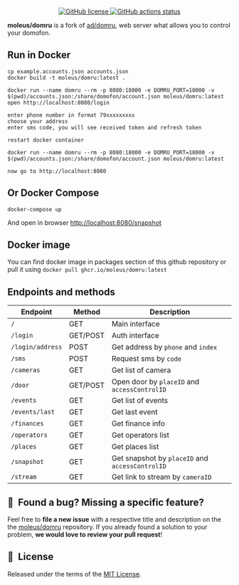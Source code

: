 <br/>
<p align="center">
    <a href="https://github.com/ad/domru/blob/master/LICENSE" target="_blank">
        <img src="https://img.shields.io/github/license/ad/domru" alt="GitHub license">
    </a>
    <a href="https://github.com/ad/domru/actions" target="_blank">
        <img src="https://github.com/ad/domru/workflows/Release%20on%20commit%20or%20tag/badge.svg" alt="GitHub actions status">
    </a>
</p>

**moleus/domru** is a fork of [ad/domru](https://github.com/ad/domru), web server what allows you to control your domofon.

## Run in Docker
```shell
cp example.accounts.json accounts.json
docker build -t moleus/domru:latest .

docker run --name domru --rm -p 8080:18000 -e DOMRU_PORT=18000 -v $(pwd)/accounts.json:/share/domofon/account.json moleus/domru:latest
open http://localhost:8080/login

enter phone number in format 79xxxxxxxxx
choose your address
enter sms code, you will see received token and refresh token

restart docker container

docker run --name domru --rm -p 8080:18000 -e DOMRU_PORT=18000 -v $(pwd)/accounts.json:/share/domofon/account.json moleus/domru:latest

now go to http://localhost:8080
```

## Or Docker Compose
```
docker-compose up
```

And open in browser [http://localhost:8080/snapshot](http://localhost:8080/snapshot)

## Docker image
You can find docker image in packages section of this github repository or pull it using `docker pull ghcr.io/moleus/domru:latest`

## Endpoints and methods

| Endpoint | Method | Description |
| --- | --- | --- |
| `/` | GET | Main interface |
| `/login` | GET/POST | Auth interface |
| `/login/address` | POST | Get address by `phone` and `index` |
| `/sms` | POST | Request sms by `code` |
| `/cameras` | GET | Get list of camera |
| `/door` | GET/POST | Open door by `placeID` and `accessControlID` |
| `/events` | GET | Get list of events |
| `/events/last` | GET | Get last event |
| `/finances` | GET | Get finance info |
| `/operators` | GET | Get operators list |
| `/places` | GET | Get places list |
| `/snapshot` | GET | Get snapshot by `placeID` and `accessControlID` |
| `/stream` | GET | Get link to stream by `cameraID` |


## 🤝&nbsp; Found a bug? Missing a specific feature?

Feel free to **file a new issue** with a respective title and description on the the [moleus/domru](https://github.com/moleus/domru/issues) repository. If you already found a solution to your problem, **we would love to review your pull request**!

## 📘&nbsp; License

Released under the terms of the [MIT License](LICENSE).
